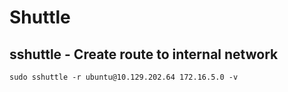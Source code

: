 # Shuttle

## sshuttle - Create route to internal network
```
sudo sshuttle -r ubuntu@10.129.202.64 172.16.5.0 -v
```

